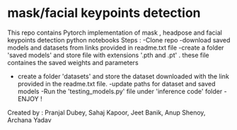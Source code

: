 # mask/facial keypoints detection 
 This repo contains  Pytorch implementation of mask , headpose and facial keypoints detection python notebooks
 Steps :
 -Clone repo
 -download saved models and datasets from links provided in readme.txt file
 -create a folder 'saved models' and store file with extensions '.pth and .pt' . these file containes the saved weights and parameters
 - create a folder 'datasets' and store the dataset downloaded with the link provided in the readme.txt file.
 -update paths for dataset and saved models 
 -Run the 'testing_models.py' file under 'inference code' folder
 -ENJOY !


Created by :
Pranjal Dubey,
Sahaj Kapoor,
Jeet Banik,
Anup Shenoy,
Archana Yadav
